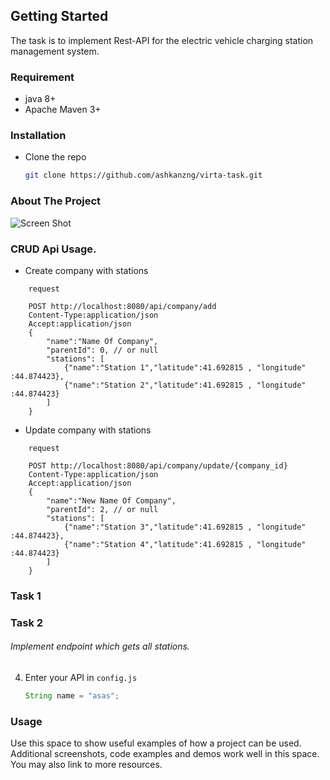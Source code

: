 
## Getting Started

The task is to implement Rest-API for the electric vehicle charging station management system.

### Requirement

* java 8+
* Apache Maven 3+

### Installation  

* Clone the repo
   ```sh
   git clone https://github.com/ashkanzng/virta-task.git
   ```

### About The Project

![Screen Shot](https://ashkan.pro/statics/img-1.jp "Screen Shot")


### CRUD Api Usage.

- Create company with stations
```JS
    request

    POST http://localhost:8080/api/company/add
    Content-Type:application/json
    Accept:application/json
    {
        "name":"Name Of Company",
        "parentId": 0, // or null
        "stations": [
            {"name":"Station 1","latitude":41.692815 , "longitude" :44.874423},
            {"name":"Station 2","latitude":41.692815 , "longitude" :44.874423}
        ]
    }
```
- Update company with stations
```JS
    request

    POST http://localhost:8080/api/company/update/{company_id}
    Content-Type:application/json
    Accept:application/json
    {
        "name":"New Name Of Company",
        "parentId": 2, // or null
        "stations": [
            {"name":"Station 3","latitude":41.692815 , "longitude" :44.874423},
            {"name":"Station 4","latitude":41.692815 , "longitude" :44.874423}
        ]
    }
```
    
    
    
### Task 1

### Task 2

###### Implement endpoint which gets all stations.

4. Enter your API in `config.js`
   ```Java
   String name = "asas";

### Usage

Use this space to show useful examples of how a project can be used. Additional screenshots, code examples and demos work well in this space. You may also link to more resources.

